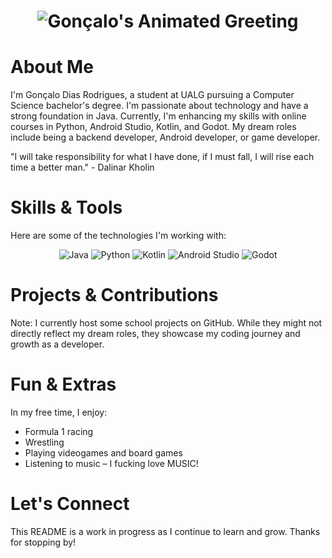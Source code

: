 <!-- Animated Header -->
<h1 align="center">
  <img src="https://readme-typing-svg.herokuapp.com/?font=Fira+Code&size=27&pause=1000&color=F70000&center=true&vCenter=true&lines=Gonçalo+Dias+Rodrigues;Welcome+to+my+GitHub!" alt="Gonçalo's Animated Greeting">
</h1>

# About Me

I'm Gonçalo Dias Rodrigues, a student at UALG pursuing a Computer Science bachelor's degree.
I'm passionate about technology and have a strong foundation in Java. Currently, I'm enhancing my skills with online courses in Python, Android Studio, Kotlin, and Godot. My dream roles include being a backend developer, Android developer, or game developer.

"I will take responsibility for what I have done, if I must fall, I will rise each time a better man." - Dalinar Kholin

# Skills & Tools

Here are some of the technologies I'm working with:

<p align="center">
  <!-- Example badges; feel free to update with your favorite tools -->
  <img src="https://img.shields.io/badge/Java-ED8B00?style=for-the-badge&logo=java&logoColor=white" alt="Java">
  <img src="https://img.shields.io/badge/Python-3776AB?style=for-the-badge&logo=python&logoColor=white" alt="Python">
  <img src="https://img.shields.io/badge/Kotlin-7F52FF?style=for-the-badge&logo=kotlin&logoColor=white" alt="Kotlin">
  <img src="https://img.shields.io/badge/Android%20Studio-3DDC84?style=for-the-badge&logo=android-studio&logoColor=white" alt="Android Studio">
  <img src="https://img.shields.io/badge/Godot-478CBF?style=for-the-badge&logo=godotengine&logoColor=white" alt="Godot">
</p>

# Projects & Contributions

Note: I currently host some school projects on GitHub. While they might not directly reflect my dream roles, they showcase my coding journey and growth as a developer.

# Fun & Extras

In my free time, I enjoy:

- Formula 1 racing
- Wrestling
- Playing videogames and board games
- Listening to music – I fucking love MUSIC!

# Let's Connect
This README is a work in progress as I continue to learn and grow. Thanks for stopping by!
